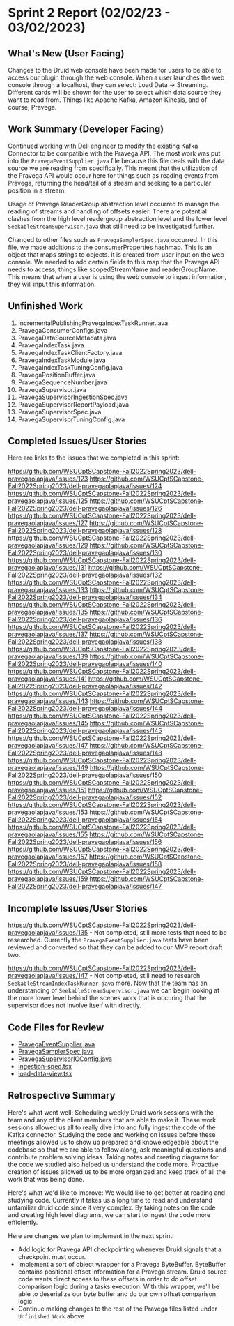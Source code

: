 # Sprint 2 Report (02/02/23 - 03/02/2023)

## What's New (User Facing)
Changes to the Druid web console have been made for users to be able to access our plugin through the web console. When a user launches the web console through a localhost, they can select: Load Data -> Streaming. Different cards will be shown for the user to select which data source they want to read from. Things like Apache Kafka, Amazon Kinesis, and of course, Pravega. 

## Work Summary (Developer Facing)
Continued working with Dell engineer to modify the existing Kafka Connector to be compatible with the Pravega API. The most work was put into the `PravegaEventSupplier.java` file because this file deals with the data source we are reading from specifically. This meant that the utilization of the Pravega API would occur here for things such as reading events from Pravega, returning the head/tail of a stream and seeking to a particular position in a stream.

Usage of Pravega ReaderGroup abstraction level occurred to manage the reading of streams and handling of offsets easier. There are potential clashes from the high level readergroup abstraction level and the lower level `SeekableStreamSupervisor.java` that still need to be investigated further.

Changed to other files such as `PravegaSamplerSpec.java` occurred. In this file, we made additions to the consumerProperties hashmap. This is an object that maps strings to objects. It is created from user input on the web console. We needed to add certain fields to this map that the Pravega API needs to access, things like scopedStreamName and readerGroupName. This means that when a user is using the web console to ingest information, they will input this information.

## Unfinished Work
1. IncrementalPublishingPravegaIndexTaskRunner.java
2. PravegaConsumerConfigs.java
3. PravegaDataSourceMetadata.java
4. PravegaIndexTask.java
5. PravegaIndexTaskClientFactory.java
6. PravegaIndexTaskModule.java
7. PravegaIndexTaskTuningConfig.java
8. PravegaPositionBuffer.java
9. PravegaSequenceNumber.java
10. PravegaSupervisor.java
11. PravegaSupervisorIngestionSpec.java
12. PravegaSupervisorReportPayload.java
13. PravegaSupervisorSpec.java
14. PravegaSupervisorTuningConfig.java

## Completed Issues/User Stories
Here are links to the issues that we completed in this sprint:

 https://github.com/WSUCptSCapstone-Fall2022Spring2023/dell-pravegaolapjava/issues/123
 https://github.com/WSUCptSCapstone-Fall2022Spring2023/dell-pravegaolapjava/issues/124
 https://github.com/WSUCptSCapstone-Fall2022Spring2023/dell-pravegaolapjava/issues/125
 https://github.com/WSUCptSCapstone-Fall2022Spring2023/dell-pravegaolapjava/issues/126
 https://github.com/WSUCptSCapstone-Fall2022Spring2023/dell-pravegaolapjava/issues/127
 https://github.com/WSUCptSCapstone-Fall2022Spring2023/dell-pravegaolapjava/issues/128
 https://github.com/WSUCptSCapstone-Fall2022Spring2023/dell-pravegaolapjava/issues/129
 https://github.com/WSUCptSCapstone-Fall2022Spring2023/dell-pravegaolapjava/issues/130
 https://github.com/WSUCptSCapstone-Fall2022Spring2023/dell-pravegaolapjava/issues/131
 https://github.com/WSUCptSCapstone-Fall2022Spring2023/dell-pravegaolapjava/issues/132
 https://github.com/WSUCptSCapstone-Fall2022Spring2023/dell-pravegaolapjava/issues/133
 https://github.com/WSUCptSCapstone-Fall2022Spring2023/dell-pravegaolapjava/issues/134
 https://github.com/WSUCptSCapstone-Fall2022Spring2023/dell-pravegaolapjava/issues/135
 https://github.com/WSUCptSCapstone-Fall2022Spring2023/dell-pravegaolapjava/issues/136
 https://github.com/WSUCptSCapstone-Fall2022Spring2023/dell-pravegaolapjava/issues/137
 https://github.com/WSUCptSCapstone-Fall2022Spring2023/dell-pravegaolapjava/issues/138
 https://github.com/WSUCptSCapstone-Fall2022Spring2023/dell-pravegaolapjava/issues/139
 https://github.com/WSUCptSCapstone-Fall2022Spring2023/dell-pravegaolapjava/issues/140
 https://github.com/WSUCptSCapstone-Fall2022Spring2023/dell-pravegaolapjava/issues/141
 https://github.com/WSUCptSCapstone-Fall2022Spring2023/dell-pravegaolapjava/issues/142
 https://github.com/WSUCptSCapstone-Fall2022Spring2023/dell-pravegaolapjava/issues/143
 https://github.com/WSUCptSCapstone-Fall2022Spring2023/dell-pravegaolapjava/issues/144
 https://github.com/WSUCptSCapstone-Fall2022Spring2023/dell-pravegaolapjava/issues/145
 https://github.com/WSUCptSCapstone-Fall2022Spring2023/dell-pravegaolapjava/issues/145
 https://github.com/WSUCptSCapstone-Fall2022Spring2023/dell-pravegaolapjava/issues/147
 https://github.com/WSUCptSCapstone-Fall2022Spring2023/dell-pravegaolapjava/issues/148
 https://github.com/WSUCptSCapstone-Fall2022Spring2023/dell-pravegaolapjava/issues/149
 https://github.com/WSUCptSCapstone-Fall2022Spring2023/dell-pravegaolapjava/issues/150
 https://github.com/WSUCptSCapstone-Fall2022Spring2023/dell-pravegaolapjava/issues/151
 https://github.com/WSUCptSCapstone-Fall2022Spring2023/dell-pravegaolapjava/issues/152
 https://github.com/WSUCptSCapstone-Fall2022Spring2023/dell-pravegaolapjava/issues/153
 https://github.com/WSUCptSCapstone-Fall2022Spring2023/dell-pravegaolapjava/issues/154
 https://github.com/WSUCptSCapstone-Fall2022Spring2023/dell-pravegaolapjava/issues/155
 https://github.com/WSUCptSCapstone-Fall2022Spring2023/dell-pravegaolapjava/issues/156
 https://github.com/WSUCptSCapstone-Fall2022Spring2023/dell-pravegaolapjava/issues/157
 https://github.com/WSUCptSCapstone-Fall2022Spring2023/dell-pravegaolapjava/issues/158
 https://github.com/WSUCptSCapstone-Fall2022Spring2023/dell-pravegaolapjava/issues/159
 https://github.com/WSUCptSCapstone-Fall2022Spring2023/dell-pravegaolapjava/issues/147

 ## Incomplete Issues/User Stories
https://github.com/WSUCptSCapstone-Fall2022Spring2023/dell-pravegaolapjava/issues/135 - Not completed, still more tests that need to be researched. Currently the `PravegaEventSupplier.java` tests have been reviewed and converted so that they can be added to our MVP report draft two.

https://github.com/WSUCptSCapstone-Fall2022Spring2023/dell-pravegaolapjava/issues/147 - Not completed, still need to research `SeekableStreamIndexTaskRunner.java` more. Now that the team has an understanding of `SeekableStreamSupervisor.java` we can begin looking at the more lower level behind the scenes work that is occuring that the supervisor does not involve itself with directly.


## Code Files for Review
 * [PravegaEventSupplier.java](https://github.com/WSUCptSCapstone-Fall2022Spring2023/dell-pravegaolapjava/blob/pravega-connector/extensions-core/pravega-indexing-service/src/main/java/org/apache/druid/indexing/pravega/PravegaEventSupplier.java)
 * [PravegaSamplerSpec.java](https://github.com/WSUCptSCapstone-Fall2022Spring2023/dell-pravegaolapjava/blob/pravega-connector/extensions-core/pravega-indexing-service/src/main/java/org/apache/druid/indexing/pravega/PravegaSamplerSpec.java)
 * [PravegaSupervisorIOConfig.java](https://github.com/WSUCptSCapstone-Fall2022Spring2023/dell-pravegaolapjava/blob/pravega-connector/extensions-core/pravega-indexing-service/src/main/java/org/apache/druid/indexing/pravega/supervisor/PravegaSupervisorIOConfig.java)
 * [ingestion-spec.tsx](https://github.com/WSUCptSCapstone-Fall2022Spring2023/dell-pravegaolapjava/blob/pravega-connector/web-console/src/druid-models/ingestion-spec/ingestion-spec.tsx)
 * [load-data-view.tsx](https://github.com/WSUCptSCapstone-Fall2022Spring2023/dell-pravegaolapjava/blob/pravega-connector/web-console/src/views/load-data-view/load-data-view.tsx)
 
## Retrospective Summary
Here's what went well: Scheduling weekly Druid work sessions with the team and any of the client members that are able to make it. These work sessions allowed us all to really dive into and fully ingest the code of the Kafka connector. Studying the code and working on issues before these meetings allowed us to show up prepared and knoweledgeable about the codebase so that we are able to follow along, ask meaningful questions and contribute problem solving ideas. Taking notes and creating diagrams for the code we studied also helped us understand the code more. Proactive creation of issues allowed us to be more organized and keep track of all the work that was being done.

Here's what we'd like to improve: We would like to get better at reading and studying code. Currently it takes us a long time to read and understand unfamiliar druid code since it very complex. By taking notes on the code and creating high level diagrams, we can start to ingest the code more efficiently.

Here are changes we plan to implement in the next sprint: 
 * Add logic for Pravega API checkpointing whenever Druid signals that a checkpoint must occur.
 * Implement a sort of object wrapper for a Pravega ByteBuffer. ByteBuffer contains positional offset information for a Pravega stream. Druid source code wants direct access to these offsets in order to do offset comparison logic during a tasks execution. With this wrapper, we'll be able to deserialize our byte buffer and do our own offset comparison logic.
 *  Continue making changes to the rest of the Pravega files listed under `Unfinished Work` above
